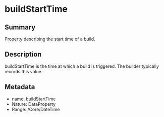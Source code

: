 <!-- Automatically generated by spec-parser v2.0.0 on 2023-12-27T15:02:03.969017+00:00 -->
<!-- SPDX-License-Identifier: Community-Spec-1.0 -->

# buildStartTime

## Summary

Property describing the start time of a build.


## Description

buildStartTime is the time at which a build is triggered. The builder typically records this value.


## Metadata

- name: buildStartTime
- Nature: DataProperty
- Range: /Core/DateTime




